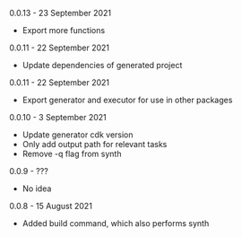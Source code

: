 0.0.13 - 23 September 2021
- Export more functions

0.0.11 - 22 September 2021
- Update dependencies of generated project
 
0.0.11 - 22 September 2021
- Export generator and executor for use in other packages
  
0.0.10 - 3 September 2021
- Update generator cdk version
- Only add output path for relevant tasks
- Remove -q flag from synth
 
0.0.9 - ???
- No idea

0.0.8 - 15 August 2021
- Added build command, which also performs synth